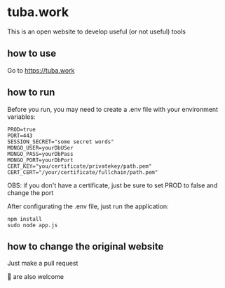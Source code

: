 # tuba.work
This is an open website to develop useful (or not useful) tools

## how to use
Go to https://tuba.work

## how to run

Before you run, you may need to create a .env file with your environment variables:

```
PROD=true
PORT=443
SESSION_SECRET="some secret words"
MONGO_USER=yourDbUSer
MONGO_PASS=yourDbPass
MONGO_PORT=yourDbPort
CERT_KEY="you/certificate/privatekey/path.pem"
CERT_CERT="/your/certificate/fullchain/path.pem"
```

OBS: if you don't have a certificate, just be sure to set PROD to false and change the port

After configurating the .env file, just run the application:

```
npm install
sudo node app.js
```

## how to change the original website

Just make a pull request

:beer: are also welcome
